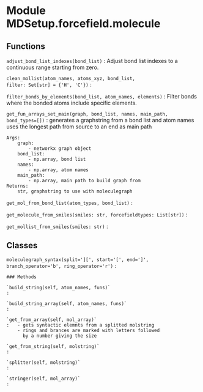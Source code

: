 Module MDSetup.forcefield.molecule
==================================

Functions
---------

    
`adjust_bond_list_indexes(bond_list)`
:   Adjust bond list indexes to a continuous range starting from zero.

    
`clean_mollist(atom_names, atoms_xyz, bond_list, filter: Set[str] = {'H', 'C'})`
:   

    
`filter_bonds_by_elements(bond_list, atom_names, elements)`
:   Filter bonds where the bonded atoms include specific elements.

    
`get_fun_arrays_set_main(graph, bond_list, names, main_path, bond_types=[])`
:   generates a graphstring from a bond list and atom names
    uses the longest path from source to an end as main path
    
    Args:  
        graph:
            - networkx graph object  
        bond_list: 
            - np.array, bond list           
        names: 
            - np.array, atom names   
        main_path: 
            - np.array, main path to build graph from               
    Returns:
        str, graphstring to use with moleculegraph

    
`get_mol_from_bond_list(atom_types, bond_list)`
:   

    
`get_molecule_from_smiles(smiles: str, forcefieldtypes: List[str])`
:   

    
`get_mollist_from_smiles(smiles: str)`
:   

Classes
-------

`moleculegraph_syntax(split='][', start='[', end=']', branch_operator='b', ring_operator='r')`
:   

    ### Methods

    `build_string(self, atom_names, funs)`
    :

    `build_string_array(self, atom_names, funs)`
    :

    `get_from_array(self, mol_array)`
    :   - gets syntactic elemnts from a splitted molstring
        - rings and brances are marked with letters followed
          by a number giving the size

    `get_from_string(self, molstring)`
    :

    `splitter(self, molstring)`
    :

    `stringer(self, mol_array)`
    :